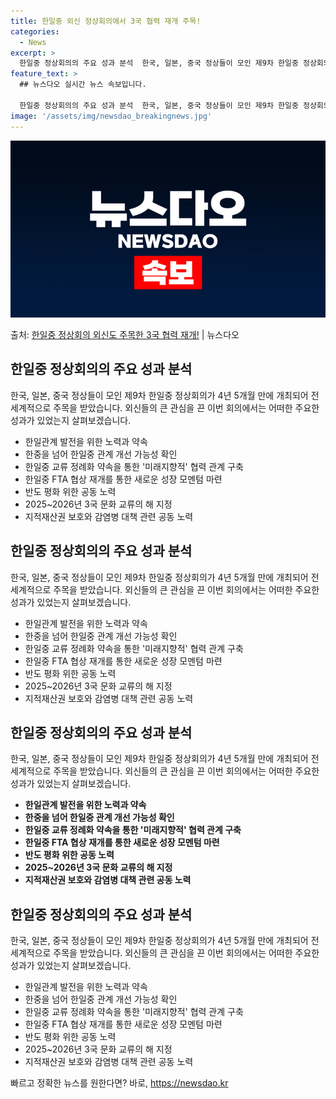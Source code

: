 ```yaml
---
title: 한일중 외신 정상회의에서 3국 협력 재개 주목!
categories:
  - News
excerpt: >
  한일중 정상회의의 주요 성과 분석  한국, 일본, 중국 정상들이 모인 제9차 한일중 정상회의가 지난 26~2…
feature_text: >
  ## 뉴스다오 실시간 뉴스 속보입니다.

  한일중 정상회의의 주요 성과 분석  한국, 일본, 중국 정상들이 모인 제9차 한일중 정상회의가 지난 26~2…
image: '/assets/img/newsdao_breakingnews.jpg'
---
```


![뉴스다오 속보](/assets/img/newsdao_breakingnews.jpg)

<p>출처: <a href="https://newsdao.kr/3993" rel="dofollow">한일중 정상회의 외신도 주목한 3국 협력 재개!</a> | 뉴스다오</p>

<h2 data-ke-size="size26">한일중 정상회의의 주요 성과 분석</h2>
<p data-ke-size="size16">한국, 일본, 중국 정상들이 모인 제9차 한일중 정상회의가 4년 5개월 만에 개최되어 전 세계적으로 주목을 받았습니다. 외신들의 큰 관심을 끈 이번 회의에서는 어떠한 주요한 성과가 있었는지 살펴보겠습니다.</p>
<ul>
<li>한일관계 발전을 위한 노력과 약속</li>
<li>한중을 넘어 한일중 관계 개선 가능성 확인</li>
<li>한일중 교류 정례화 약속을 통한 '미래지향적' 협력 관계 구축</li>
<li>한일중 FTA 협상 재개를 통한 새로운 성장 모멘텀 마련</li>
<li>반도 평화 위한 공동 노력</li>
<li>2025~2026년 3국 문화 교류의 해 지정</li>
<li>지적재산권 보호와 감염병 대책 관련 공동 노력</li>
</ul>
<h2 data-ke-size="size26">한일중 정상회의의 주요 성과 분석</h2>
<p data-ke-size="size16">한국, 일본, 중국 정상들이 모인 제9차 한일중 정상회의가 4년 5개월 만에 개최되어 전 세계적으로 주목을 받았습니다. 외신들의 큰 관심을 끈 이번 회의에서는 어떠한 주요한 성과가 있었는지 살펴보겠습니다.</p>
<ul>
<li>한일관계 발전을 위한 노력과 약속</li>
<li>한중을 넘어 한일중 관계 개선 가능성 확인</li>
<li>한일중 교류 정례화 약속을 통한 '미래지향적' 협력 관계 구축</li>
<li>한일중 FTA 협상 재개를 통한 새로운 성장 모멘텀 마련</li>
<li>반도 평화 위한 공동 노력</li>
<li>2025~2026년 3국 문화 교류의 해 지정</li>
<li>지적재산권 보호와 감염병 대책 관련 공동 노력</li>
</ul>

<h2 data-ke-size="size26">한일중 정상회의의 주요 성과 분석</h2>
<p data-ke-size="size16">한국, 일본, 중국 정상들이 모인 제9차 한일중 정상회의가 4년 5개월 만에 개최되어 전 세계적으로 주목을 받았습니다. 외신들의 큰 관심을 끈 이번 회의에서는 어떠한 주요한 성과가 있었는지 살펴보겠습니다.</p>
<ul>
<li><b>한일관계 발전을 위한 노력과 약속</b></li>
<li><b>한중을 넘어 한일중 관계 개선 가능성 확인</b></li>
<li><b>한일중 교류 정례화 약속을 통한 '미래지향적' 협력 관계 구축</b></li>
<li><b>한일중 FTA 협상 재개를 통한 새로운 성장 모멘텀 마련</b></li>
<li><b>반도 평화 위한 공동 노력</b></li>
<li><b>2025~2026년 3국 문화 교류의 해 지정</b></li>
<li><b>지적재산권 보호와 감염병 대책 관련 공동 노력</b></li>
</ul>


<h2 data-ke-size="size26">한일중 정상회의의 주요 성과 분석</h2>
<p data-ke-size="size16">한국, 일본, 중국 정상들이 모인 제9차 한일중 정상회의가 4년 5개월 만에 개최되어 전 세계적으로 주목을 받았습니다. 외신들의 큰 관심을 끈 이번 회의에서는 어떠한 주요한 성과가 있었는지 살펴보겠습니다.</p>
<ul>
<li>한일관계 발전을 위한 노력과 약속</li>
<li>한중을 넘어 한일중 관계 개선 가능성 확인</li>
<li>한일중 교류 정례화 약속을 통한 '미래지향적' 협력 관계 구축</li>
<li>한일중 FTA 협상 재개를 통한 새로운 성장 모멘텀 마련</li>
<li>반도 평화 위한 공동 노력</li>
<li>2025~2026년 3국 문화 교류의 해 지정</li>
<li>지적재산권 보호와 감염병 대책 관련 공동 노력</li>
</ul>
 

빠르고 정확한 뉴스를 원한다면? 바로, <a href="https://newsdao.kr" rel="dofollow">https://newsdao.kr</a>


